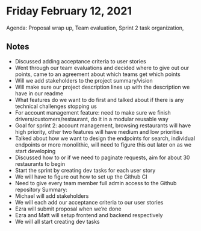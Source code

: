 # Friday February 12, 2021
Agenda: Proposal wrap up, 
Team evaluation, 
Sprint 2 task organization, 

## Notes
- Discussed adding acceptance criteria to user stories
- Went through our team evaluations and decided where to give out our points, came to an agreement about which teams get which points
- Will we add stakeholders to the project summary/vision 
- Will make sure our project description lines up with the description we have in our readme
- What features do we want to do first and talked about if there is any technical challenges stopping us 
- For account management feature: need to make sure we finish drivers/customers/restaurant, do it in a modular reusable way
- Goal for sprint 2: account management, browsing restaurants will have high priority, other two features will have medium and low priorities
- Talked about how we want to design the endpoints for search, individual endpoints or more monolithic, will need to figure this out later on as we start developing
- Discussed how to or if we need to paginate requests, aim for about 30 restaurants to begin
- Start the sprint by creating dev tasks for each user story
- We will have to figure out how to set up the Github CI 
- Need to give every team member full admin access to the Github repository
Summary:
- Michael will add stakeholders
- We will each add our acceptance criteria to our user stories
- Ezra will submit proposal when we’re done
- Ezra and Matt will setup frontend and backend respectively
- We will all start creating dev tasks
